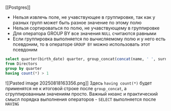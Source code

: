 [[Postgres]]
- Нельзя извлечь поле, не учавствующее в группировке, так как у разных групп может быть разное значение по этому полю
- Нельзя сортироваться по полю, не учавствующему в группировке
- Для оператора GROUP BY все значения `NULL` считаются равными
- Если группировка выполняется по вычисляемому полю и у него есть псевдоним, то в операторе `GROUP BY` можно использовать этот псевдоним
```sql
select quarter(birth_date) quarter, group_concat(concat(name, ' ', surname) order by 1 separator ', ') directors 
from Directors
group by quarter
having count(*) > 1
```
![[Pasted image 20250818163356.png]]
Здесь `having count(*)` будет применятся не к итоговой строке после `group_concat`, а сгруппированным значениям просто. Важный нюанс и практический смысл порядка выполнения операторов - `SELECT` выполняется после `HAVING`